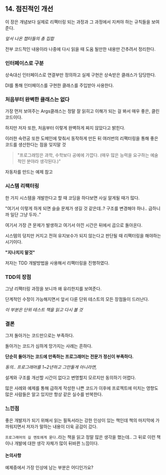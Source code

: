 ## 14. 점진적인 개선

이 장은 개념보다 실제로 리팩터링 되는 과정과 그 과정에서 지켜야 하는 규칙들을 보여준다.

*앞서 나온 챕터들의 총 집합*

전부 코드적인 내용이라 나중에 다시 읽을 때 도움 될만한 내용만 간추려서 정리한다.

### 인터페이스로 구분

상속대신 인터페이스로 연결부만 정의하고 실제 구현은 상속받은 클래스가 담당한다.

DI를 통해 인터페이스를 구현한 클래스를 주입받아 사용한다.

### 처음부터 완벽한 클래스는 없다

가장 먼저 보여주는 Args클래스는 정말 잘 읽히고 이해가 되는 걸 봐서 매우 좋은, 클린 코드이다.

하지만 저자 또한, 처음부터 이렇게 완벽하게 짜지 않았다고 밝힌다.

이러한 숙련공 또한 도메인에 맞춰서 동작하게 만든 뒤 여러번의 리팩터링을 통해 좋은 코드를 생산한다는 점을 잊지말 것

> "프로그래밍은 과학, 수학보다 공예에 가깝다. (매우 많은 능력을 요구하는 예술적인 분야라 생각된다.)"

자동차를 만드는 예제 참고

### 시스템 리팩터링

한 가지 시스템을 개발한다고 할 때 코딩을 하다보면 사실 알게될 때가 많다.

"여기서 이렇게 하게 되면 슬슬 문제가 생길 것 같은데..? 구조를 변경해야 하나.. 급하니까 일단 그냥 두자.."

여기서 가장 큰 문제가 발생하고 여기서 아낀 시간은 뒤에서 곱으로 돌아온다.

시스템의 덩치만 커지고 전혀 유지보수가 되지 않는다고 판단될 때 리팩터링을 해야하는 시기이다.

**"지나치지 말것"**

저자는 TDD 개발방법을 사용해서 리팩터링을 진행하였다.

### TDD의 장점

그냥 리팩터링 과정을 보니까 왜 유리한지를 보여준다.

단계적인 수정이 가능해지면서 앞서 다룬 단위 테스트의 모든 장점들이 드러난다.

*이 부분은 단위 테스트 책을 읽고 다시 볼 것*

### 결론

그저 돌아가는 코드만으로는 부족하다.

돌아가는 코드가 심하게 망가지는 사례는 흔하다.

**단순히 돌아가는 코드에 만족하는 프로그래머는 전문가 정신이 부족하다.**

*동의.. 프로그래머를 1~2년하고 그만둘게 아니라면,*

설계와 구조를 개선할 시간이 없다고 변명할지 모르지만 동의하기 어렵다.

많은 사례와 예제를 통해 급하게 작성한 나쁜 코드가 이후에 프로젝트에 미치는 영향도 많은 사람들은 알고 있지만 항상 같은 실수를 반복한다.

### 느낀점

좋은 개발자가 되기 위해서 읽는 필독서라는 강한 인상이 있는 책인데 책의 마지막에 가까워지면서 저자가 말하는 내용이 더욱 공감이 갔다.

`프로그래머의 길 멘토에게 묻다.`라는 책을 읽고 정말 많은 생각을 했는데.. 그 뒤로 이런 책이나 개발에 대한 생각 자체가 많이 뒤바뀐 느낌이다.

#### 논의사항

예졔중에서 가장 인상에 남는 부분은 어디인가요?
